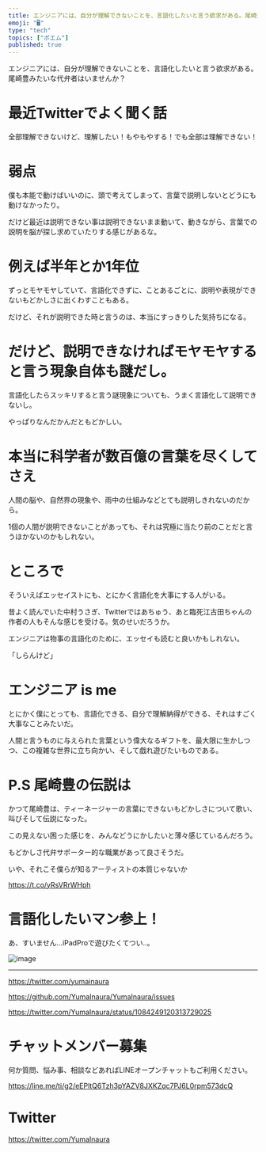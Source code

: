 ```yaml
---
title: エンジニアには、自分が理解できないことを、言語化したいと言う欲求がある。尾崎豊みたいな代弁者はいませんか？
emoji: "🖥"
type: "tech"
topics: ["ポエム"]
published: true
---
```


エンジニアには、自分が理解できないことを、言語化したいと言う欲求がある。尾崎豊みたいな代弁者はいませんか？


# 最近Twitterでよく聞く話

全部理解できないけど、理解したい！もやもやする！でも全部は理解できない！

# 弱点

僕も本能で動けばいいのに、頭で考えてしまって、言葉で説明しないとどうにも動けなかったり。

だけど最近は説明できない事は説明できないまま動いて、動きながら、言葉での説明を脳が探し求めていたりする感じがあるな。

# 例えば半年とか1年位

ずっとモヤモヤしていて、言語化できずに、ことあるごとに、説明や表現ができないもどかしさに出くわすこともある。

だけど、それが説明できた時と言うのは、本当にすっきりした気持ちになる。

# だけど、説明できなければモヤモヤすると言う現象自体も謎だし。

言語化したらスッキリすると言う謎現象についても、うまく言語化して説明できないし。

やっぱりなんだかんだともどかしい。

# 本当に科学者が数百億の言葉を尽くしてさえ

人間の脳や、自然界の現象や、雨中の仕組みなどとても説明しきれないのだから。

1個の人間が説明できないことがあっても、それは究極に当たり前のことだと言うほかないのかもしれない。

# ところで

そういえばエッセイストにも、とにかく言語化を大事にする人がいる。

昔よく読んでいた中村うさぎ、Twitterではあちゅう、あと臨死江古田ちゃんの作者の人もそんな感じを受ける。気のせいだろうか。

エンジニアは物事の言語化のために、エッセイも読むと良いかもしれない。

「しらんけど」

# エンジニア is me

とにかく僕にとっても、言語化できる、自分で理解納得ができる、それはすごく大事なことみたいだ。

人間と言うものに与えられた言葉という偉大なるギフトを、最大限に生かしつつ、この複雑な世界に立ち向かい、そして戯れ遊びたいものである。

# P.S 尾崎豊の伝説は

かつて尾崎豊は、ティーネージャーの言葉にできないもどかしさについて歌い、叫びそして伝説になった。

この見えない困った感じを、みんなどうにかしたいと薄々感じているんだろう。

もどかしさ代弁サポーター的な職業があって良さそうだ。

いや、それこそ僕らが知るアーティストの本質じゃないか 

https://t.co/yRsVRrWHph

# 言語化したいマン参上！

あ、すいません…iPadProで遊びたくてつい‥。

![image](https://user-images.githubusercontent.com/13635059/51080625-bab10100-1722-11e9-9d58-a1accbeb1481.png)



---

https://twitter.com/yumainaura

https://github.com/YumaInaura/YumaInaura/issues


https://twitter.com/YumaInaura/status/1084249120313729025








<!-- Update From Qiita API -->

# チャットメンバー募集


何か質問、悩み事、相談などあればLINEオープンチャットもご利用ください。

https://line.me/ti/g2/eEPltQ6Tzh3pYAZV8JXKZqc7PJ6L0rpm573dcQ





# Twitter


https://twitter.com/YumaInaura


<!-- Update From Qiita API -->


